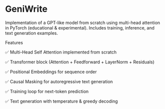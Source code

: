 # GeniWrite
Implementation of a GPT-like model from scratch using multi-head attention in PyTorch (educational & experimental). Includes training, inference, and text generation examples.

Features

✅ Multi-Head Self Attention implemented from scratch

✅ Transformer block (Attention + Feedforward + LayerNorm + Residuals)

✅ Positional Embeddings for sequence order

✅ Causal Masking for autoregressive text generation

✅ Training loop for next-token prediction

✅ Text generation with temperature & greedy decoding
